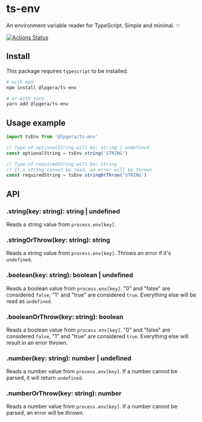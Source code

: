 # ts-env

An environment variable reader for TypeScript. Simple and minimal. ✨

[![Actions Status](https://github.com/lpgera/ts-env/workflows/Tests/badge.svg)](https://github.com/lpgera/ts-env/actions)

## Install

This package requires `typescript` to be installed.

```bash
# with npm
npm install @lpgera/ts-env

# or with Yarn
yarn add @lpgera/ts-env
```

## Usage example

```typescript
import tsEnv from '@lpgera/ts-env'

// Type of optionalString will be: string | undefined
const optionalString = tsEnv.string('STRING')

// Type of requiredString will be: string
// If a string cannot be read, an error will be thrown
const requiredString = tsEnv.stringOrThrow('STRING')
```

## API

### .string(key: string): string | undefined

Reads a string value from `process.env[key]`.

### .stringOrThrow(key: string): string

Reads a string value from `process.env[key]`.
Throws an error if it's `undefined`.

### .boolean(key: string): boolean | undefined

Reads a boolean value from `process.env[key]`.
"0" and "false" are considered `false`, "1" and "true" are considered `true`.
Everything else will be read as `undefined`.

### .booleanOrThrow(key: string): boolean

Reads a boolean value from `process.env[key]`.
"0" and "false" are considered `false`, "1" and "true" are considered `true`.
Everything else will result in an error thrown.

### .number(key: string): number | undefined

Reads a number value from `process.env[key]`.
If a number cannot be parsed, it will return `undefined`.

### .numberOrThrow(key: string): number

Reads a number value from `process.env[key]`.
If a number cannot be parsed, an error will be thrown.

